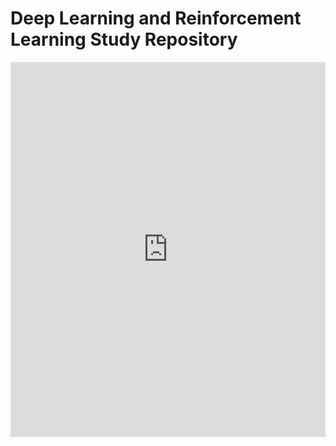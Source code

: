 # Deep Learning and Reinforcement Learning Study Repository


<iframe src="https://chenshulun458.github.io/ML/" width="100%" height="600" frameborder="0"></iframe>


